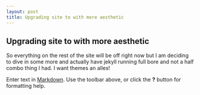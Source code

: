 ```yaml
---
layout: post
title: Upgrading site to with more aesthetic
---
```


## Upgrading site to with more aesthetic 

So everything on the rest of the site will be off right now but I am deciding to dive in some more and actually have jekyll running full bore and not a half combo thing I had. I want themes an alles!

Enter text in [Markdown](http://daringfireball.net/projects/markdown/). Use the toolbar above, or click the **?** button for formatting help.
